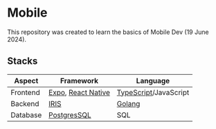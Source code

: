 # Mobile
This repository was created to learn the basics of Mobile Dev (19 June 2024).

## Stacks 
| Aspect   | Framework                                  | Language                                                 | 
|----------|--------------------------------------------|----------------------------------------------------------|
| Frontend | [Expo](https://docs.expo.dev/), [React Native](https://reactnative.dev/)   | [TypeScript](https://www.typescriptlang.org/)/JavaScript |
| Backend  | [IRIS](https://www.iris-go.com/)           | [Golang](https://go.dev/)                                |
| Database | [PostgresSQL](https://www.postgresql.org/) | SQL                                                      |

